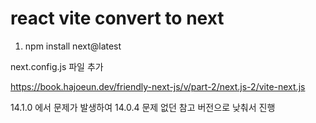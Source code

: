 # react vite convert to next

1. npm install next@latest

next.config.js 파일 추가

https://book.hajoeun.dev/friendly-next-js/v/part-2/next.js-2/vite-next.js


14.1.0 에서 문제가 발생하여 14.0.4 문제 없던 참고 버전으로 낮춰서 진행

